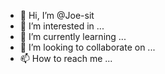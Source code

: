 - 👋 Hi, I’m @Joe-sit
- 👀 I’m interested in ...
- 🌱 I’m currently learning ...
- 💞️ I’m looking to collaborate on ...
- 📫 How to reach me ...

<!---
Joe-sit/Joe-sit is a ✨ special ✨ repository because its `README.md` (this file) appears on your GitHub profile.
You can click the Preview link to take a look at your changes.
--->
